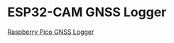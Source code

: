 # ESP32-CAM GNSS Logger

[Raspberry Pico GNSS Logger](https://github.com/Nanich87/raspberry-pico-gnss-logger)
